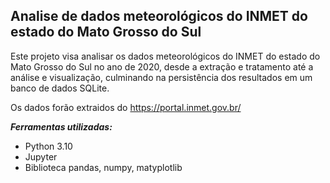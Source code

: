 ## **Analise de dados meteorológicos do INMET  do estado do Mato Grosso do Sul**

Este projeto visa analisar os dados meteorológicos do INMET  do estado do Mato Grosso do Sul no ano de 2020, desde a extração e tratamento até a análise e visualização, culminando na persistência dos resultados em um banco de dados SQLite.

Os dados forão extraidos do https://portal.inmet.gov.br/

***Ferramentas utilizadas:*** 
- Python 3.10
- Jupyter
- Biblioteca pandas, numpy, matyplotlib